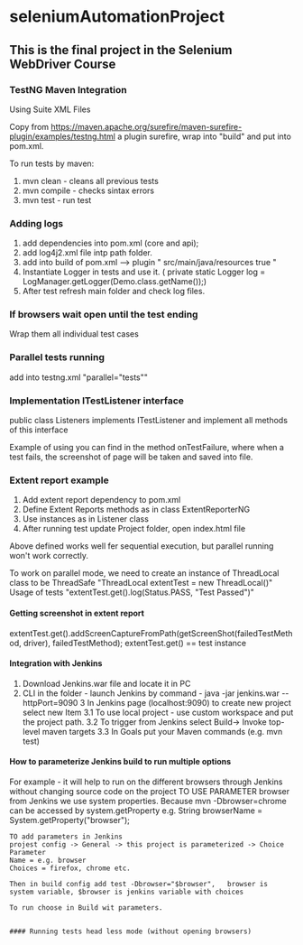# seleniumAutomationProject

## This is the final project in the Selenium WebDriver Course


### TestNG Maven Integration

Using Suite XML Files

Copy from https://maven.apache.org/surefire/maven-surefire-plugin/examples/testng.html  a plugin surefire,
wrap into "build"  and put into pom.xml.


To run tests by maven:

1. mvn clean  - cleans all previous tests
2. mvn compile - checks sintax errors
3. mvn test  -  run test


### Adding logs

1. add dependencies into pom.xml (core and api);
2. add log4j2.xml file intp path folder.
3. add into build of pom.xml  --> plugin 
	"<resources>
      <resource>
        <directory>src/main/java/resources</directory>
        <filtering>true</filtering>
      </resource>
     </resources>"
4. Instantiate Logger in tests and use it.  ( private static Logger log = LogManager.getLogger(Demo.class.getName());)
5. After test refresh main folder and check log files.

### If browsers wait open until the test ending

Wrap them all individual test cases

### Parallel tests running
add into testng.xml 
"parallel="tests""


### Implementation ITestListener interface 

public class Listeners implements ITestListener  and implement all methods of this interface

Example of using  you can find in the method onTestFailure, where when a test fails, the screenshot of page will be taken 
and saved into file.

### Extent report example


1. Add extent report dependency to pom.xml
2. Define Extent Reports methods as in class ExtentReporterNG
3. Use instances as in Listener class
4. After running test update Project folder, open index.html file

Above defined works well  fer sequential execution, but parallel running won't work correctly.

To work on parallel mode, we need to create an instance of ThreadLocal class to be ThreadSafe
 "ThreadLocal<ExtentTest> extentTest = new ThreadLocal<ExtentTest>()"
 Usage of tests
 "extentTest.get().log(Status.PASS, "Test Passed")"
 
 #### Getting screenshot in extent report
 extentTest.get().addScreenCaptureFromPath(getScreenShot(failedTestMethod, driver), failedTestMethod);
 extentTest.get()  == test instance
 
 
 
 #### Integration with Jenkins
 
 1. Download Jenkins.war file and locate it in PC
 2. CLI in the folder - launch Jenkins by command - java -jar jenkins.war --httpPort=9090
 3  In Jenkins page (localhost:9090)  to create new project select new Item
   3.1  To use local project - use custom workspace and put the project path.
   3.2 To trigger from Jenkins select Build-> Invoke top-level maven targets
   3.3 In Goals  put your Maven commands (e.g.  mvn test)
   

#### How to parameterize Jenkins build to run multiple options
 For example -  it will help to run on the different browsers through Jenkins without changing source code on the project
 	TO USE PARAMETER browser from Jenkins we use system properties. Because mvn -Dbrowser=chrome can be accessed by
	system.getProperty
	e.g. String browserName = System.getProperty("browser");
	
	TO add parameters in Jenkins
	projest config -> General -> this project is parameterized -> Choice Parameter
	Name = e.g. browser
	Choices = firefox, chrome etc.
	
	Then in build config add test -Dbrowser="$browser",   browser is system variable, $browser is jenkins variable with choices
	
	To run choose in Build wit parameters.
	
	
	#### Running tests head less mode (without opening browsers)
	


 
 
 











